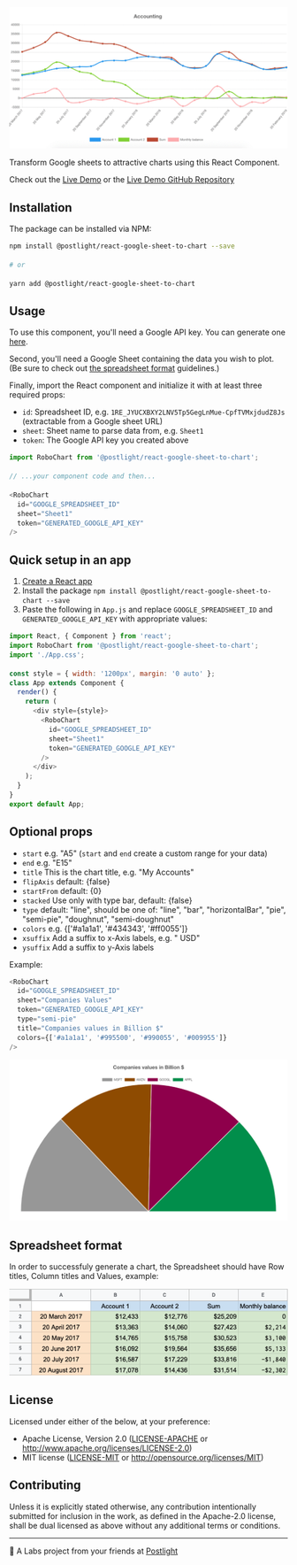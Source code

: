 ![Robo Chart preview](https://raw.githubusercontent.com/postlight/react-google-sheet-to-chart/master/static/images/robo-chart.gif)

Transform Google sheets to attractive charts using this React Component.

Check out the [Live Demo](https://robochart.netlify.com/) or the [Live Demo GitHub Repository](https://github.com/postlight/robo-chart-web)

## Installation

The package can be installed via NPM:

```bash
npm install @postlight/react-google-sheet-to-chart --save

# or 

yarn add @postlight/react-google-sheet-to-chart
```

## Usage

To use this component, you'll need a Google API key. You can generate one [here](https://console.cloud.google.com/apis/credentials).

Second, you'll need a Google Sheet containing the data you wish to plot. (Be sure to check out [the spreadsheet format](#spreadsheet-format) guidelines.)

Finally, import the React component and initialize it with at least three required props:

  - `id`: Spreadsheet ID, e.g. `1RE_JYUCXBXY2LNV5Tp5GegLnMue-CpfTVMxjdudZ8Js` (extractable from a Google sheet URL)
  - `sheet`: Sheet name to parse data from, e.g. `Sheet1`
  - `token`: The Google API key you created above

```javascript
import RoboChart from '@postlight/react-google-sheet-to-chart';

// ...your component code and then...

<RoboChart
  id="GOOGLE_SPREADSHEET_ID"
  sheet="Sheet1"
  token="GENERATED_GOOGLE_API_KEY"
/>
```

## Quick setup in an app

1. [Create a React app](https://github.com/facebook/create-react-app)
2. Install the package `npm install @postlight/react-google-sheet-to-chart --save`
3. Paste the following in `App.js` and replace `GOOGLE_SPREADSHEET_ID` and `GENERATED_GOOGLE_API_KEY` with appropriate values:

```javascript
import React, { Component } from 'react';
import RoboChart from '@postlight/react-google-sheet-to-chart';
import './App.css';

const style = { width: '1200px', margin: '0 auto' };
class App extends Component {
  render() {
    return (
      <div style={style}>
        <RoboChart
          id="GOOGLE_SPREADSHEET_ID"
          sheet="Sheet1"
          token="GENERATED_GOOGLE_API_KEY"
        />
      </div>
    );
  }
}
export default App;
```

## Optional props

- `start` e.g. "A5" (`start` and `end` create a custom range for your data)
- `end` e.g. "E15"
- `title` This is the chart title, e.g. "My Accounts"
- `flipAxis` default: {false}
- `startFrom` default: {0}
- `stacked` Use only with type bar, default: {false}
- `type` default: "line", should be one of: "line", "bar", "horizontalBar", "pie", "semi-pie", "doughnut", "semi-doughnut"
- `colors` e.g. {['#a1a1a1', '#434343', '#ff0055']}
- `xsuffix` Add a suffix to x-Axis labels, e.g. " USD"
- `ysuffix` Add a suffix to y-Axis labels

Example:

```javascript
<RoboChart
  id="GOOGLE_SPREADSHEET_ID"
  sheet="Companies Values"
  token="GENERATED_GOOGLE_API_KEY"
  type="semi-pie"
  title="Companies values in Billion $"
  colors={['#a1a1a1', '#995500', '#990055', '#009955']}
/>
```

![Robo Chart preview](https://raw.githubusercontent.com/postlight/react-google-sheet-to-chart/master/static/images/robo-chart-2.png)

## Spreadsheet format

In order to successfuly generate a chart, the Spreadsheet should have Row titles, Column titles and Values, example:

![Spreadsheet example](https://raw.githubusercontent.com/postlight/react-google-sheet-to-chart/master/static/images/spreadsheet-format.png)

## License

Licensed under either of the below, at your preference:

- Apache License, Version 2.0
  ([LICENSE-APACHE](LICENSE-APACHE) or http://www.apache.org/licenses/LICENSE-2.0)
- MIT license
  ([LICENSE-MIT](LICENSE-MIT) or http://opensource.org/licenses/MIT)

## Contributing

Unless it is explicitly stated otherwise, any contribution intentionally submitted for inclusion in the work, as defined in the Apache-2.0 license, shall be dual licensed as above without any additional terms or conditions.

---

🔬 A Labs project from your friends at [Postlight](https://postlight.com/labs)
